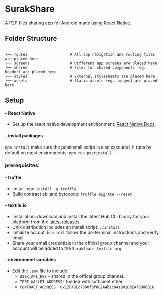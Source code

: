 # SurakShare

A P2P files sharing app for Android made using React Native.

## Folder Structure

    .
    ├── routes                   # All app navigation and routing files are placed here
    ├── screens                  # Different app screens are placed here
    ├── shared                   # Files for shared components (eg. header) are placed here
    ├── styles                   # External stylesheets are placed here
    ├── assets                   # Static assets (eg. images) are placed here

## Setup

#### - React Native

- Set up the react native development environment: [React Native Docs](https://reactnative.dev/docs/environment-setup).

#### - install packages

`npm install` make sure the postinstall script is also executed, it runs by default on most environments: `npm run postinstall` .

### prerequisites:

#### - truffle

- Install: `npm install -g truffle`
- Build contract abi and bytecode: `truffle migrate --reset`

#### - textile&#46;io

- Installation: download and install the latest Hub CLI binary for your platform from the [latest releases](https://github.com/textileio/textile/releases/latest).
- Unix distribution includes an install script: `./install`
- Initialize accout: `hub init` follow the on-terminal instructions and verify email.
- Share your email credentials in the official group channel and your account will be added to the `SurakShare textile org`.

#### - environment variables

- Edit the `.env` file to include:
  - `USER_API_KEY` - shared in the offical group channel.
  - `TEST_WALLET_ADDRESS`- funded with sufficient ether.
  - `CONTRACT_ADDRESS` - `0x12FA8Ec7300f3f8C2A4b1cD41901DdEA70D80B16`
